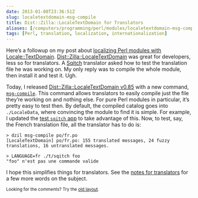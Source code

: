 ```yaml
--- 
date: 2013-01-08T23:36:51Z
slug: localetextdomain-msg-compile
title: Dist::Zilla::LocaleTextDomain for Translators
aliases: [/computers/programming/perl/modules/localetextdomain-msg-compile.html]
tags: [Perl, translation, localization, internationalization]
---
```


<p>Here’s a followup on my post about <a href="/computers/programming/perl/modules/dist-zilla-localetextdomain.html">localizing Perl modules with Locale::TextDomain</a>. <a href="https://metacpan.org/module/Dist::Zilla::LocaleTextDomain">Dist::Zilla::LocaleTextDomain</a> was great for developers, less so for translators. A <a href="http://sqitch.org/" title="Sqitch: Sane database change management">Sqitch</a> translator asked how to test the translation file he was working on. My only reply was to compile the whole module, then install it and test it. Ugh.</p>

<p>Today, I released <a href="https://metacpan.org/module/Dist::Zilla::LocaleTextDomain">Dist::Zilla::LocaleTextDomain v0.85</a> with a new command, <a href="https://metacpan.org/module/Dist::Zilla::App::Command::msg_compile"><code>msg-compile</code></a>. This command allows translators to easily compile just the file they’re working on and nothing else. For pure Perl modules in particular, it’s pretty easy to test then. By default, the compiled catalog goes into <code>./LocaleData</code>, where convincing the module to find it is simple. For example, I updated the <a href="https://github.com/theory/sqitch/blob/master/t/sqitch">test <code>sqitch</code> app</a> to take advantage of this. Now, to test, say, the French translation file, all the translator has to do is:</p>

<pre><code>&gt; dzil msg-compile po/fr.po
[LocaleTextDomain] po/fr.po: 155 translated messages, 24 fuzzy translations, 16 untranslated messages.

&gt; LANGUAGE=fr ./t/sqitch foo
"foo" n'est pas une commande valide
</code></pre>

<p>I hope this simplifies things for translators. See the <a href="https://metacpan.org/module/Dist::Zilla::LocaleTextDomain#But-Im-a-Translator">notes for translators</a> for a few more words on the subject.</p>

<p class="past"><small>Looking for the comments? Try the <a rel="nofollow" href="//past.justatheory.com/computers/programming/perl/modules/localetextdomain-msg-compile.html">old layout</a>.</small></p>


